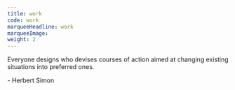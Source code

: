 ```yaml
---
title: work
code: work
marqueeHeadline: work
marqueeImage: 
weight: 2
---
```


<div class="quote">
	<p class="content">Everyone designs who devises courses of action aimed at changing existing situations into preferred ones.</p>
	<p class="author">- Herbert Simon</p>
</div>

<div style="display: none;">I believe that technology is becoming an essential part of the design process. Here is a selection of my past work.</div>